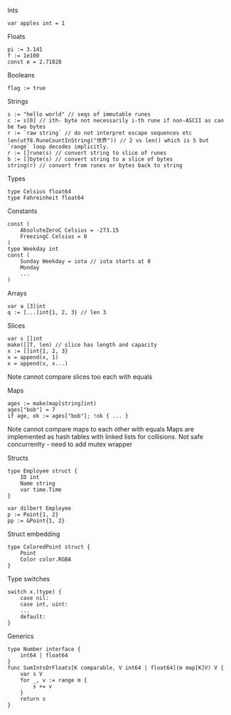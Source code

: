 Ints
```
var apples int = 1
```

Floats
```
pi := 3.141
f := 1e100
const e = 2.71828
```

Booleans
```
flag := true
```

Strings
```
s := "hello world" // seqs of immutable runes
c := s[0] // ith- byte not necessarily i-th rune if non-ASCII as can be two bytes
r := `raw string` // do not interpret escape sequences etc
len(utf8.RuneCountInString("世界")) // 2 vs len() which is 5 but `range` loop decodes implicitly.
r := []rune(s) // convert string to slice of runes
b := []byte(s) // convert string to a slice of bytes
string(r) // convert from runes or bytes back to string
```

Types
```
type Celsius float64
type Fahreinheit float64
```

Constants
```
const (
    AbsoluteZeroC Celsius = -273.15
    FreezingC Celsius = 0
)
type Weekday int
const (
    Sunday Weekday = iota // iota starts at 0
    Monday 
    ...
)
```

Arrays
```
var a [3]int
q := [...]int{1, 2, 3} // len 3
```

Slices
```
var s []int
make([]T, len) // slice has length and capacity
x := []int{1, 2, 3}
x = append(x, 1)
x = append(x, x...)
```
Note cannot compare slices too each with equals

Maps
```
ages := make(map[string]int)
ages["bob"] = 7
if age, ok := ages["bob"]; !ok { ... }
```
Note cannot compare maps to each other with equals
Maps are implemented as hash tables with linked lists for collisions.
Not safe concurrenlty - need to add mutex wrapper

Structs
```
type Employee struct {
    ID int
    Name string
    var time.Time
}

var dilbert Employee
p := Point{1, 2}
pp := &Point{1, 2}
```
Struct embedding
```
type ColoredPoint struct {
    Point
    Color color.RGBA
}
```
Type switches
```
switch x.(type) {
    case nil:
    case int, uint:
    ...
    default:
}
```
Generics
```
type Number interface {
    int64 | float64
}
func SumIntsOrFloats[K comparable, V int64 | float64](m map[K]V) V {
    var s V
    for _, v := range m {
        s += v
    }
    return s
}
```